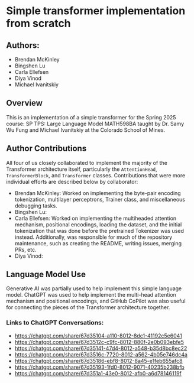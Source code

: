 # Simple transformer implementation from scratch
## Authors:
 - Brendan McKinley
 - Bingshen Lu
 - Carla Ellefsen
 - Diya Vinod
 - Michael Ivanitskiy

## Overview
This is an implementation of a simple transformer for the Spring 2025 course: SP TPS: Large Language Model MATH598BA taught by Dr. Samy Wu Fung and Michael Ivanitskiy at the Colorado School of Mines.

## Author Contributions
All four of us closely collaborated to implement the majority of the Transformer architecture itself, particularly the `AttentionHead`, `TransformerBlock`, and `Transformer` classes. Contributions that were more individual efforts are described below by collaborator:
- Brendan McKinley: Worked on implementing the byte-pair encoding tokenization, multilayer perceptrons, Trainer class, and miscellaneous debugging tasks. 
- Bingshen Lu:
- Carla Ellefsen: Worked on implementing the multiheaded attention mechanism, positional encodings, loading the dataset, and the initial tokenization that was done before the pretrained Tokenizer was used instead. Additionally, was responsible for much of the repository maintenance, such as creating the README, writing issues, merging PRs, etc.
- Diya Vinod: 

## Language Model Use
Generative AI was partially used to help implement this simple language model. ChatGPT was used to help implement the multi-head attention mechanism and positional encodings, and GitHub CoPilot was also useful for connecting the pieces of the Transformer architecture together. 
### Links to ChatGPT Conversations:
 - https://chatgpt.com/share/67d35104-a110-8012-8dc1-41192c5e6041
 - https://chatgpt.com/share/67d3512c-c9fc-8012-880f-2e0b093ebfe5
 - https://chatgpt.com/share/67d35141-47d4-8012-a548-b35d8bc8ec22
 - https://chatgpt.com/share/67d3516c-7720-8012-a562-4b05e746dc4a
 - https://chatgpt.com/share/67d35186-ebf8-8012-8a45-e1feb655afc8
 - https://chatgpt.com/share/67d35193-1fd0-8012-9071-40235b238bfb
 - https://chatgpt.com/share/67d351a1-43e0-8012-afb0-a6d78146119f

